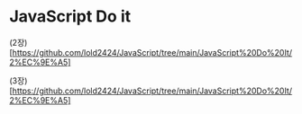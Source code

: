 # JavaScript Do it

(2장)[https://github.com/lold2424/JavaScript/tree/main/JavaScript%20Do%20It/2%EC%9E%A5]

(3장)[https://github.com/lold2424/JavaScript/tree/main/JavaScript%20Do%20It/2%EC%9E%A5]

